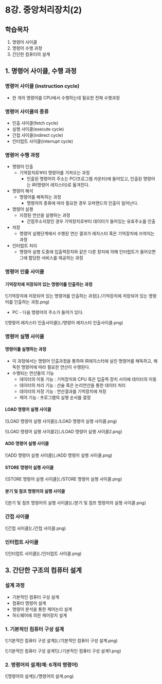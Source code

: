 # 8강. 중앙처리장치(2)



## 학습목차

1. 명령어 사이클
2. 명령어 수행 과정
3. 간단한 컴퓨터의 설계





## 1. 명령어 사이클, 수행 과정



### 명령어 사이클 (instruction cycle)

- 한 개의 명령어를 CPU에서 수행하는데 필요한 전체 수행과정



### 명령어 사이클의 종류

- 인출 사이클(fetch cycle)
- 실행 사이클(execute cycle)
- 간접 사이클(indirect cycle)
- 인터럽트 사이클(interrupt cycle)



### 명령어 수행 과정

- 명령어 인출
  - 기억장치로부터 명령어를 가져오는 과정
    - 인출된 명령어의 주소는 PC(프로그램 카운터)에 들어있고, 인출된 명령어는 IR(명령어 레지스터)로 옮겨진다.
- 명령어 해석
  - 명령어를 해독하는 과정
    - 명령어의 종류에 따라 필요한 경우 오퍼랜드의 인출이 일어난다.
- 명령어 실행
  - 지정된 연산을 실행하는 과정
    - 간접주소지정인 경우 기억장치로부터 데이터가 들어있는 유효주소를 인출
- 저장
  - 명령어 실행단계에서 수행된 연산 결과가 레지스터 혹은 기억장치에 쓰여지는 과정
- 인터럽트 처리
  - 명령어 실행 도중에 입출력장치와 같은 다른 장치에 의해 인터럽트가 들어오면 그에 합당한 서비스를 제공하는 과정



### 명령어 인출 사이클

#### 기억장치에 저장되어 있는 명령어를 인출하는 과정

![기억장치에 저장되어 있는 명령어를 인출하는 과정](./기억장치에 저장되어 있는 명령어를 인출하는 과정.png)

- PC - 다음 명령어의 주소가 들어가 있다.

![명령어 레지스터 인출사이클](./명령어 레지스터 인출사이클.png)





### 명령어 실행 사이클

#### 명령어를 실행하는 과정

- 이 과정에서는 명령어 인출과정을 통하여 IR레지스터에 실린 명령어를 해독하고, 해독한 명령어에 따라 필요한 연산이 수행된다.
- 수행되는 연산들의 기능
  - 데이터의 이동 기능 : 기억장치와 CPU 혹은 입출력 장치 사이에 데이터의 이동
  - 데이터의 처리 기능 : 산술 혹은 논리연산을 통한 데이터 처리
  - 데이터의 저장 기능 : 연산결과를 기억장치에 저장
  - 제어 기능 : 프로그램의 실행 순서를 결정



#### LOAD 명령어 실행 사이클

![LOAD 명령어 실행 사이클](./LOAD 명령어 실행 사이클.png)

![LOAD 명령어 실행 사이클2](./LOAD 명령어 실행 사이클2.png)



#### ADD 명령어 실행 사이클

![ADD 명령어 실행 사이클](./ADD 명령어 실행 사이클.png)





#### STORE 명령어 실행 사이클

![STORE 명령어 실행 사이클](./STORE 명령어 실행 사이클.png)





#### 분기 및 점프 명령어의 실행 사이클

![분기 및 점프 명령어의 실행 사이클](./분기 및 점프 명령어의 실행 사이클.png)





### 간접 사이클

![간접 사이클](./간접 사이클.png)





### 인터럽트 사이클

![인터럽트 사이클](./인터럽트 사이클.png)







## 3. 간단한 구조의 컴퓨터 설계

### 설계 과정

- 기본적인 컴퓨터 구성 설계
- 컴퓨터 명령어 설계
- 명령어 분석을 통한 제어논리 설계
- 하드웨어에 의한 제어장치 설계



### 1. 기본적인 컴퓨터 구성 설계

![기본적인 컴퓨터 구성 설계](./기본적인 컴퓨터 구성 설계.png)

![기본적인 컴퓨터 구성 설계1](./기본적인 컴퓨터 구성 설계1.png)



### 2. 명령어의 설계(예: 6개의 명령어)

![명령어의 설계](./명령어의 설계.png)

